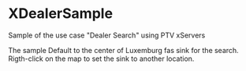 XDealerSample
=============

Sample of the use case "Dealer Search" using PTV xServers

The sample Default to the center of Luxemburg fas sink for the search. 
Rigth-click on the map to set the sink to another location.
